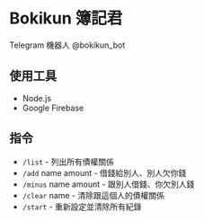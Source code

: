 # Bokikun 簿記君

Telegram 機器人 @bokikun_bot

## 使用工具

- Node.js
- Google Firebase

## 指令

- `/list` - 列出所有債權關係
- `/add` name amount - 借錢給別人、別人欠你錢
- `/minus` name amount - 跟別人借錢、你欠別人錢
- `/clear` name - 清除跟這個人的債權關係
- `/start` - 重新設定並清除所有紀錄
